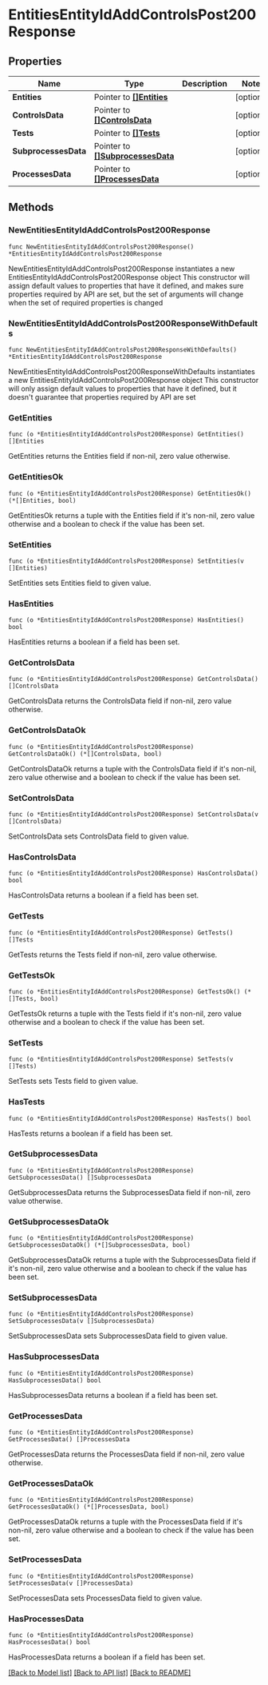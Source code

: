 # EntitiesEntityIdAddControlsPost200Response

## Properties

Name | Type | Description | Notes
------------ | ------------- | ------------- | -------------
**Entities** | Pointer to [**[]Entities**](Entities.md) |  | [optional] 
**ControlsData** | Pointer to [**[]ControlsData**](ControlsData.md) |  | [optional] 
**Tests** | Pointer to [**[]Tests**](Tests.md) |  | [optional] 
**SubprocessesData** | Pointer to [**[]SubprocessesData**](SubprocessesData.md) |  | [optional] 
**ProcessesData** | Pointer to [**[]ProcessesData**](ProcessesData.md) |  | [optional] 

## Methods

### NewEntitiesEntityIdAddControlsPost200Response

`func NewEntitiesEntityIdAddControlsPost200Response() *EntitiesEntityIdAddControlsPost200Response`

NewEntitiesEntityIdAddControlsPost200Response instantiates a new EntitiesEntityIdAddControlsPost200Response object
This constructor will assign default values to properties that have it defined,
and makes sure properties required by API are set, but the set of arguments
will change when the set of required properties is changed

### NewEntitiesEntityIdAddControlsPost200ResponseWithDefaults

`func NewEntitiesEntityIdAddControlsPost200ResponseWithDefaults() *EntitiesEntityIdAddControlsPost200Response`

NewEntitiesEntityIdAddControlsPost200ResponseWithDefaults instantiates a new EntitiesEntityIdAddControlsPost200Response object
This constructor will only assign default values to properties that have it defined,
but it doesn't guarantee that properties required by API are set

### GetEntities

`func (o *EntitiesEntityIdAddControlsPost200Response) GetEntities() []Entities`

GetEntities returns the Entities field if non-nil, zero value otherwise.

### GetEntitiesOk

`func (o *EntitiesEntityIdAddControlsPost200Response) GetEntitiesOk() (*[]Entities, bool)`

GetEntitiesOk returns a tuple with the Entities field if it's non-nil, zero value otherwise
and a boolean to check if the value has been set.

### SetEntities

`func (o *EntitiesEntityIdAddControlsPost200Response) SetEntities(v []Entities)`

SetEntities sets Entities field to given value.

### HasEntities

`func (o *EntitiesEntityIdAddControlsPost200Response) HasEntities() bool`

HasEntities returns a boolean if a field has been set.

### GetControlsData

`func (o *EntitiesEntityIdAddControlsPost200Response) GetControlsData() []ControlsData`

GetControlsData returns the ControlsData field if non-nil, zero value otherwise.

### GetControlsDataOk

`func (o *EntitiesEntityIdAddControlsPost200Response) GetControlsDataOk() (*[]ControlsData, bool)`

GetControlsDataOk returns a tuple with the ControlsData field if it's non-nil, zero value otherwise
and a boolean to check if the value has been set.

### SetControlsData

`func (o *EntitiesEntityIdAddControlsPost200Response) SetControlsData(v []ControlsData)`

SetControlsData sets ControlsData field to given value.

### HasControlsData

`func (o *EntitiesEntityIdAddControlsPost200Response) HasControlsData() bool`

HasControlsData returns a boolean if a field has been set.

### GetTests

`func (o *EntitiesEntityIdAddControlsPost200Response) GetTests() []Tests`

GetTests returns the Tests field if non-nil, zero value otherwise.

### GetTestsOk

`func (o *EntitiesEntityIdAddControlsPost200Response) GetTestsOk() (*[]Tests, bool)`

GetTestsOk returns a tuple with the Tests field if it's non-nil, zero value otherwise
and a boolean to check if the value has been set.

### SetTests

`func (o *EntitiesEntityIdAddControlsPost200Response) SetTests(v []Tests)`

SetTests sets Tests field to given value.

### HasTests

`func (o *EntitiesEntityIdAddControlsPost200Response) HasTests() bool`

HasTests returns a boolean if a field has been set.

### GetSubprocessesData

`func (o *EntitiesEntityIdAddControlsPost200Response) GetSubprocessesData() []SubprocessesData`

GetSubprocessesData returns the SubprocessesData field if non-nil, zero value otherwise.

### GetSubprocessesDataOk

`func (o *EntitiesEntityIdAddControlsPost200Response) GetSubprocessesDataOk() (*[]SubprocessesData, bool)`

GetSubprocessesDataOk returns a tuple with the SubprocessesData field if it's non-nil, zero value otherwise
and a boolean to check if the value has been set.

### SetSubprocessesData

`func (o *EntitiesEntityIdAddControlsPost200Response) SetSubprocessesData(v []SubprocessesData)`

SetSubprocessesData sets SubprocessesData field to given value.

### HasSubprocessesData

`func (o *EntitiesEntityIdAddControlsPost200Response) HasSubprocessesData() bool`

HasSubprocessesData returns a boolean if a field has been set.

### GetProcessesData

`func (o *EntitiesEntityIdAddControlsPost200Response) GetProcessesData() []ProcessesData`

GetProcessesData returns the ProcessesData field if non-nil, zero value otherwise.

### GetProcessesDataOk

`func (o *EntitiesEntityIdAddControlsPost200Response) GetProcessesDataOk() (*[]ProcessesData, bool)`

GetProcessesDataOk returns a tuple with the ProcessesData field if it's non-nil, zero value otherwise
and a boolean to check if the value has been set.

### SetProcessesData

`func (o *EntitiesEntityIdAddControlsPost200Response) SetProcessesData(v []ProcessesData)`

SetProcessesData sets ProcessesData field to given value.

### HasProcessesData

`func (o *EntitiesEntityIdAddControlsPost200Response) HasProcessesData() bool`

HasProcessesData returns a boolean if a field has been set.


[[Back to Model list]](../README.md#documentation-for-models) [[Back to API list]](../README.md#documentation-for-api-endpoints) [[Back to README]](../README.md)


